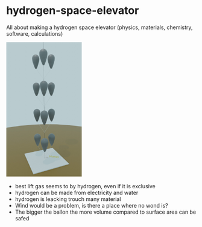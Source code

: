 # hydrogen-space-elevator
All about making a hydrogen space elevator (physics, materials, chemistry, software, calculations)

<img src="https://github.com/lukaspfitscher/hydrogen-space-elevator/blob/main/image.jpg" alt="drawing" width="200"/>

- best lift gas seems to by hydrogen, even if it is exclusive
- hydrogen can be made from electricity and water
- hydrogen is leacking trouch many material
- Wind would be a problem, is there a place where no wond is?
- The bigger the ballon the more volume compared to surface area can be safed
